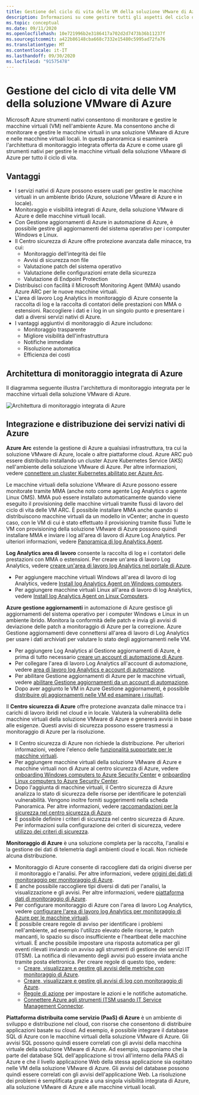 ```yaml
---
title: Gestione del ciclo di vita delle VM della soluzione VMware di Azure
description: Informazioni su come gestire tutti gli aspetti del ciclo di vita delle macchine virtuali della soluzione VMware di Azure con Microsoft Azure strumenti nativi.
ms.topic: conceptual
ms.date: 09/11/2020
ms.openlocfilehash: 10e721996b2e3186417a702d2d7473b36b11237f
ms.sourcegitcommit: a422b86148cba668c7332e15480c5995ad72fa76
ms.translationtype: MT
ms.contentlocale: it-IT
ms.lasthandoff: 09/30/2020
ms.locfileid: "91575478"
---
```

# <a name="lifecycle-management-of-azure-vmware-solution-vms"></a>Gestione del ciclo di vita delle VM della soluzione VMware di Azure

Microsoft Azure strumenti nativi consentono di monitorare e gestire le macchine virtuali (VM) nell'ambiente Azure. Ma consentono anche di monitorare e gestire le macchine virtuali in una soluzione VMware di Azure e nelle macchine virtuali locali. In questa panoramica si esaminerà l'architettura di monitoraggio integrata offerta da Azure e come usare gli strumenti nativi per gestire le macchine virtuali della soluzione VMware di Azure per tutto il ciclo di vita.

## <a name="benefits"></a>Vantaggi

- I servizi nativi di Azure possono essere usati per gestire le macchine virtuali in un ambiente ibrido (Azure, soluzione VMware di Azure e in locale).
- Monitoraggio e visibilità integrati di Azure, della soluzione VMware di Azure e delle macchine virtuali locali.
- Con Gestione aggiornamenti di Azure in automazione di Azure, è possibile gestire gli aggiornamenti del sistema operativo per i computer Windows e Linux. 
- Il Centro sicurezza di Azure offre protezione avanzata dalle minacce, tra cui:
    - Monitoraggio dell'integrità dei file
    - Avvisi di sicurezza non file
    - Valutazione patch del sistema operativo
    - Valutazione delle configurazioni errate della sicurezza
    - Valutazione di Endpoint Protection 
- Distribuisci con facilità il Microsoft Monitoring Agent (MMA) usando Azure ARC per le nuove macchine virtuali. 
- L'area di lavoro Log Analytics in monitoraggio di Azure consente la raccolta di log e la raccolta di contatori delle prestazioni con MMA o estensioni. Raccogliere i dati e i log in un singolo punto e presentare i dati a diversi servizi nativi di Azure. 
- I vantaggi aggiuntivi di monitoraggio di Azure includono: 
    - Monitoraggio trasparente 
    - Migliore visibilità dell'infrastruttura 
    - Notifiche immediate 
    - Risoluzione automatica 
    - Efficienza dei costi 

## <a name="integrated-azure-monitoring-architecture"></a>Architettura di monitoraggio integrata di Azure

Il diagramma seguente illustra l'architettura di monitoraggio integrata per le macchine virtuali della soluzione VMware di Azure.

![Architettura di monitoraggio integrata di Azure](media/lifecycle-management-azure-vmware-solutions-virtual-machines/integrated-azure-monitoring-architecture.png)

## <a name="integrating-and-deploying-azure-native-services"></a>Integrazione e distribuzione dei servizi nativi di Azure

**Azure Arc** estende la gestione di Azure a qualsiasi infrastruttura, tra cui la soluzione VMware di Azure, locale o altre piattaforme cloud. Azure ARC può essere distribuito installando un cluster Azure Kubernetes Service (AKS) nell'ambiente della soluzione VMware di Azure. Per altre informazioni, vedere [connettere un cluster Kubernetes abilitato per Azure Arc](../azure-arc/kubernetes/connect-cluster.md).

Le macchine virtuali della soluzione VMware di Azure possono essere monitorate tramite MMA (anche noto come agente Log Analytics o agente Linux OMS). MMA può essere installato automaticamente quando viene eseguito il provisioning delle macchine virtuali tramite flussi di lavoro del ciclo di vita delle VM ARC. È possibile installare MMA anche quando si distribuiscono macchine virtuali da un modello in vCenter; anche in questo caso, con le VM di cui è stato effettuato il provisioning tramite flussi Tutte le VM con provisioning della soluzione VMware di Azure possono quindi installare MMA e inviare i log all'area di lavoro di Azure Log Analytics. Per ulteriori informazioni, vedere [Panoramica di log Analytics Agent](../azure-monitor/platform/log-analytics-agent.md).

**Log Analytics area di lavoro** consente la raccolta di log e i contatori delle prestazioni con MMA o estensioni. Per creare un'area di lavoro Log Analytics, vedere [creare un'area di lavoro log Analytics nel portale di Azure](../azure-monitor/learn/quick-create-workspace.md).
- Per aggiungere macchine virtuali Windows all'area di lavoro di log Analytics, vedere [Install log Analytics Agent on Windows computers](../azure-monitor/platform/agent-windows.md).
- Per aggiungere macchine virtuali Linux all'area di lavoro di log Analytics, vedere [Install log Analytics Agent on Linux Computers](../azure-monitor/platform/agent-linux.md).

**Azure gestione aggiornamenti** in automazione di Azure gestisce gli aggiornamenti del sistema operativo per i computer Windows e Linux in un ambiente ibrido. Monitora la conformità delle patch e invia gli avvisi di deviazione delle patch a monitoraggio di Azure per la correzione. Azure Gestione aggiornamenti deve connettersi all'area di lavoro di Log Analytics per usare i dati archiviati per valutare lo stato degli aggiornamenti nelle VM.
- Per aggiungere Log Analytics al Gestione aggiornamenti di Azure, è prima di tutto necessario [creare un account di automazione di Azure](../automation/automation-create-standalone-account.md).
- Per collegare l'area di lavoro Log Analytics all'account di automazione, vedere [area di lavoro log Analytics e account di automazione](../azure-monitor/insights/solutions.md#log-analytics-workspace-and-automation-account).
- Per abilitare Gestione aggiornamenti di Azure per le macchine virtuali, vedere [abilitare Gestione aggiornamenti da un account di automazione](../automation/update-management/update-mgmt-enable-automation-account.md).
- Dopo aver aggiunto le VM in Azure Gestione aggiornamenti, è possibile [distribuire gli aggiornamenti nelle VM ed esaminare i risultati](../automation/update-management/update-mgmt-deploy-updates.md). 

Il **Centro sicurezza di Azure** offre protezione avanzata dalle minacce tra i carichi di lavoro ibridi nel cloud e in locale. Valuterà la vulnerabilità delle macchine virtuali della soluzione VMware di Azure e genererà avvisi in base alle esigenze. Questi avvisi di sicurezza possono essere trasmessi a monitoraggio di Azure per la risoluzione.
- Il Centro sicurezza di Azure non richiede la distribuzione. Per ulteriori informazioni, vedere l'elenco delle [funzionalità supportate per le macchine virtuali](../security-center/security-center-services.md).
- Per aggiungere macchine virtuali della soluzione VMware di Azure e macchine virtuali non di Azure al centro sicurezza di Azure, vedere [onboarding Windows computers to Azure Security Center](../security-center/quick-onboard-windows-computer.md) e [onboarding Linux computers to Azure Security Center](../security-center/quick-onboard-linux-computer.md).
- Dopo l'aggiunta di macchine virtuali, il Centro sicurezza di Azure analizza lo stato di sicurezza delle risorse per identificare le potenziali vulnerabilità. Vengono inoltre forniti suggerimenti nella scheda Panoramica. Per altre informazioni, vedere [raccomandazioni per la sicurezza nel centro sicurezza di Azure](../security-center/security-center-recommendations.md).
- È possibile definire i criteri di sicurezza nel centro sicurezza di Azure. Per informazioni sulla configurazione dei criteri di sicurezza, vedere [utilizzo dei criteri di sicurezza](../security-center/tutorial-security-policy.md).

**Monitoraggio di Azure** è una soluzione completa per la raccolta, l'analisi e la gestione dei dati di telemetria dagli ambienti cloud e locali. Non richiede alcuna distribuzione.
- Monitoraggio di Azure consente di raccogliere dati da origini diverse per il monitoraggio e l'analisi. Per altre informazioni, vedere [origini dei dati di monitoraggio per monitoraggio di Azure](../azure-monitor/platform/data-sources.md).
- È anche possibile raccogliere tipi diversi di dati per l'analisi, la visualizzazione e gli avvisi. Per altre informazioni, vedere [piattaforma dati di monitoraggio di Azure](../azure-monitor/platform/data-platform.md).
- Per configurare monitoraggio di Azure con l'area di lavoro Log Analytics, vedere [configurare l'area di lavoro log Analytics per monitoraggio di Azure per le macchine virtuali](../azure-monitor/insights/vminsights-configure-workspace.md).
- È possibile creare regole di avviso per identificare i problemi nell'ambiente, ad esempio l'utilizzo elevato delle risorse, le patch mancanti, lo spazio su disco insufficiente e l'heartbeat delle macchine virtuali. È anche possibile impostare una risposta automatica per gli eventi rilevati inviando un avviso agli strumenti di gestione dei servizi IT (ITSM). La notifica di rilevamento degli avvisi può essere inviata anche tramite posta elettronica. Per creare regole di questo tipo, vedere:
    - [Creare, visualizzare e gestire gli avvisi delle metriche con monitoraggio di Azure](../azure-monitor/platform/alerts-metric.md).
    - [Creare, visualizzare e gestire gli avvisi di log con monitoraggio di Azure](../azure-monitor/platform/alerts-log.md).
    - [Regole di azione](../azure-monitor/platform/alerts-action-rules.md) per impostare le azioni e le notifiche automatiche.
    - [Connettere Azure agli strumenti ITSM usando IT Service Management Connector](../azure-monitor/platform/itsmc-overview.md).

**Piattaforma distribuita come servizio (PaaS) di Azure** è un ambiente di sviluppo e distribuzione nel cloud, con risorse che consentono di distribuire applicazioni basate su cloud. Ad esempio, è possibile integrare il database SQL di Azure con le macchine virtuali della soluzione VMware di Azure. Gli avvisi SQL possono quindi essere correlati con gli avvisi della macchina virtuale della soluzione VMware di Azure. Ad esempio, supponiamo che la parte del database SQL dell'applicazione si trovi all'interno della PAAS di Azure e che il livello applicazione Web della stessa applicazione sia ospitato nelle VM della soluzione VMware di Azure. Gli avvisi del database possono quindi essere correlati con gli avvisi dell'applicazione Web. La risoluzione dei problemi è semplificata grazie a una singola visibilità integrata di Azure, alla soluzione VMware di Azure e alle macchine virtuali locali.
